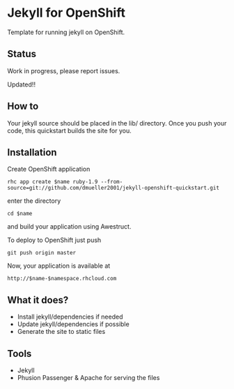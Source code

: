 # Jekyll for OpenShift

Template for running jekyll on OpenShift.

## Status

Work in progress, please report issues.

Updated!!

## How to

Your jekyll source should be placed in the lib/ directory. Once you push your code, this quickstart builds the site for you.

## Installation

Create OpenShift application

    rhc app create $name ruby-1.9 --from-source=git://github.com/dmueller2001/jekyll-openshift-quickstart.git

enter the directory

    cd $name

and build your application using Awestruct.

To deploy to OpenShift just push

    git push origin master

Now, your application is available at

    http://$name-$namespace.rhcloud.com

## What it does?

* Install jekyll/dependencies if needed
* Update jekyll/dependencies if possible
* Generate the site to static files

## Tools

* Jekyll
* Phusion Passenger & Apache for serving the files
